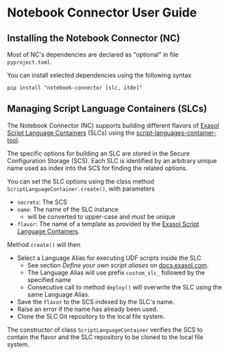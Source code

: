 # Notebook Connector User Guide

## Installing the Notebook Connector (NC)

Most of NC's dependencies are declared as "optional" in file `pyproject.toml`.

You can install selected dependencies using the following syntax
```shell
pip install "notebook-connector [slc, itde]"
```

## Managing Script Language Containers (SLCs)

The Notebook Connector (NC) supports building different flavors of [Exasol Script Language Containers](https://github.com/exasol/script-languages-release) (SLCs) using the [script-languages-container-tool](https://github.com/exasol/script-languages-container-tool).

The specific options for building an SLC are stored in the Secure Configuration Storage (SCS).  Each SLC is identified by an arbitrary unique name used as index into the SCS for finding the related options.

You can set the SLC options using the class method `ScriptLanguageContainer.create()`, with parameters
* `secrets`: The SCS
* `name`: The name of the SLC instance
  * will be converted to upper-case and must be unique
* `flavor`: The name of a template as provided by the [Exasol Script Language Containers](https://github.com/exasol/script-languages-release).

Method `create()` will then
* Select a Language Alias for executing UDF scripts inside the SLC
  * See section _Define your own script aliases_ on [docs.exasol.com](https://docs.exasol.com/db/latest/database_concepts/udf_scripts/adding_new_packages_script_languages.htm).
  * The Language Alias will use prefix `custom_slc_` followed by the specified name
  * Consecutive call to method `deploy()` will overwrite the SLC using the same Language Alias.
* Save the `flavor` to the SCS indexed by the SLC's name.
* Raise an error if the name has already been used.
* Clone the SLC Git repository to the local file system.

The constructor of class `ScriptLanguageContainer` verifies the SCS to contain the flavor and the SLC repository to be cloned to the local file system.

